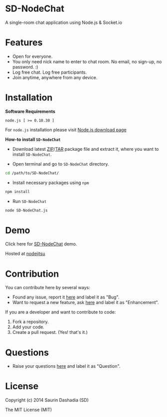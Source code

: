 SD-NodeChat
===========
A single-room chat application using Node.js & Socket.io

Features
========
- Open for everyone.
- You only need nick name to enter to chat room. No email, no sign-up, no password. :)
- Log free chat. Log free participants.
- Join anytime, anywhere from any device.


Installation
============

**Software Requirements**

```
node.js [ >= 0.10.30 ]
```
For `node.js` installation please visit [Node.js download page](http://nodejs.org/download/)

**How-to install `SD-NodeChat`**

- Download latest [ZIP](https://github.com/devsaurin/SD-NodeChat/archive/v1.0.0.zip)/[TAR](https://github.com/devsaurin/SD-NodeChat/archive/v1.0.0.tar.gz) package file and extract it, where you want to install `SD-NodeChat`.

- Open terminal and go to `SD-NodeChat` directory.
```sh
cd /path/to/SD-NodeChat/
```

- Install necessary packages using `npm`
```sh
npm install
```

- Run `SD-NodeChat`
```sh
node SD-NodeChat.js
```

Demo
====

Click here for [SD-NodeChat](http://sdnodechat.jit.su) demo.

Hosted at [nodejitsu](https://www.nodejitsu.com/)


Contribution
=============
You can contribute here by several ways:

- Found any issue, report it [here](https://github.com/devsaurin/SD-NodeChat/issues) and label it as "Bug".
- Want to request a new feature, ask [here](https://github.com/devsaurin/SD-NodeChat/issues) and label it as "Enhancement".

If you are a developer and want to contribute to code:

1. Fork a repository.
2. Add your code.
3. Create a pull request. (Yes! that's it.)


Questions
=========

- Raise your questions [here](https://github.com/devsaurin/SD-NodeChat/issues) and label it as "Question".

License
=======
Copyright (c) 2014 Saurin Dashadia (SD)

The MIT License (MIT)